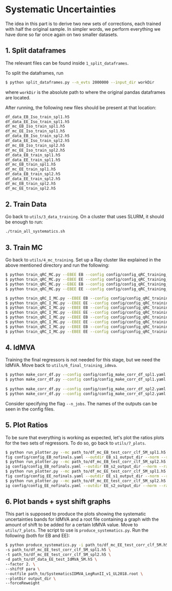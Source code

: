 # Systematic Uncertainties

The idea in this part is to derive two new sets of corrections, each trained with half the original sample. In simpler words, we perform everything we have done so far once again on two smaller datasets.

## 1. Split dataframes
The relevant files can be found inside ```1_split_dataframes```.

To split the dataframes, run
```bash
$ python split_dataframes.py --n_evts 2000000 --input_dir workDir
```
where ```workDir``` is the absolute path to where the original pandas dataframes are located.

After running, the following new files should be present at that location:
```bash
df_data_EB_Iso_train_spl1.h5 
df_data_EE_Iso_train_spl1.h5 
df_mc_EB_Iso_train_spl1.h5 
df_mc_EE_Iso_train_spl1.h5   
df_data_EB_Iso_train_spl2.h5 
df_data_EE_Iso_train_spl2.h5 
df_mc_EB_Iso_train_spl2.h5 
df_mc_EE_Iso_train_spl2.h5  
df_data_EB_train_spl1.h5 
df_data_EE_train_spl1.h5 
df_mc_EB_train_spl1.h5 
df_mc_EE_train_spl1.h5   
df_data_EB_train_spl2.h5 
df_data_EE_train_spl2.h5 
df_mc_EB_train_spl2.h5 
df_mc_EE_train_spl2.h5 
```

## 2. Train Data

Go back to ```utils/3_data_training```.
On a cluster that uses SLURM, it should be enough to run:
```bash
./train_all_systematics.sh
```

## 3. Train MC

Go back to ```utils/4_mc_training```.
Set up a Ray cluster like explained in the above mentioned directory and run the following:
```bash
$ python train_qRC_MC.py --EBEE EB --config config/config_qRC_training_5M.yaml --n_evts 1000000 --backend Ray --clusterid 192.33.123.23:6379 -s 1
$ python train_qRC_MC.py --EBEE EE --config config/config_qRC_training_5M.yaml --n_evts 1000000 --backend Ray --clusterid 192.33.123.23:6379 -s 1
$ python train_qRC_MC.py --EBEE EB --config config/config_qRC_training_5M.yaml --n_evts 1000000 --backend Ray --clusterid 192.33.123.23:6379 -s 2
$ python train_qRC_MC.py --EBEE EE --config config/config_qRC_training_5M.yaml --n_evts 1000000 --backend Ray --clusterid 192.33.123.23:6379 -s 2

$ python train_qRC_I_MC.py --EBEE EB --config config/config_qRC_training_ChI_5M.yaml --n_evts 1000000 --backend Ray --clusterid 192.33.123.23:6379 -s 1
$ python train_qRC_I_MC.py --EBEE EE --config config/config_qRC_training_ChI_5M.yaml --n_evts 1000000 --backend Ray --clusterid 192.33.123.23:6379 -s 1
$ python train_qRC_I_MC.py --EBEE EB --config config/config_qRC_training_PhI_5M.yaml --n_evts 1000000 --backend Ray --clusterid 192.33.123.23:6379 -s 1
$ python train_qRC_I_MC.py --EBEE EE --config config/config_qRC_training_PhI_5M.yaml --n_evts 1000000 --backend Ray --clusterid 192.33.123.23:6379 -s 1
$ python train_qRC_I_MC.py --EBEE EB --config config/config_qRC_training_ChI_5M.yaml --n_evts 1000000 --backend Ray --clusterid 192.33.123.23:6379 -s 2
$ python train_qRC_I_MC.py --EBEE EE --config config/config_qRC_training_ChI_5M.yaml --n_evts 1000000 --backend Ray --clusterid 192.33.123.23:6379 -s 2
$ python train_qRC_I_MC.py --EBEE EB --config config/config_qRC_training_PhI_5M.yaml --n_evts 1000000 --backend Ray --clusterid 192.33.123.23:6379 -s 2
$ python train_qRC_I_MC.py --EBEE EE --config config/config_qRC_training_PhI_5M.yaml --n_evts 1000000 --backend Ray --clusterid 192.33.123.23:6379 -s 2
```

## 4. IdMVA

Training the final regressors is not needed for this stage, but we need the IdMVA. 
Move back to ```utils/6_final_training_idmva```.

```bash
$ python make_corr_df.py --config config/config_make_corr_df_spl1.yaml --EBEE EB -N 4700000 --backend Ray --clusterid 192.33.123.23:6379 --mvas  
$ python make_corr_df.py --config config/config_make_corr_df_spl1.yaml --EBEE EE -N 4700000 --backend Ray --clusterid 192.33.123.23:6379 --mvas  
  
$ python make_corr_df.py --config config/config_make_corr_df_spl2.yaml --EBEE EB -N 4700000 --backend Ray --clusterid 192.33.123.23:6379 --mvas  
$ python make_corr_df.py --config config/config_make_corr_df_spl2.yaml --EBEE EE -N 4700000 --backend Ray --clusterid 192.33.123.23:6379 --mvas
```
Consider specifying the flag ```--n_jobs```.
The names of the outputs can be seen in the config files.

## 5. Plot Ratios

To be sure that everything is working as expected, let's plot the ratios plots for the two sets of regressors. 
To do so, go back to ```utils/7_plots```.

```bash
$ python run_plotter.py --mc path_to/df_mc_EB_test_corr_clf_5M_spl1.h5 --data path_to/df_data_EB_test_IdMVA_5M_spl1.h5 --con  
fig config/config_EB_nofinals.yaml --outdir EB_s1_output_dir --norm --ratio -k  
$ python run_plotter.py --mc path_to/df_mc_EB_test_corr_clf_5M_spl2.h5 --data path_to/df_data_EB_test_IdMVA_5M_spl2.h5 --conf  
ig config/config_EB_nofinals.yaml --outdir EB_s2_output_dir --norm --ratio -k
$ python run_plotter.py --mc path_to/df_mc_EE_test_corr_clf_5M_spl1.h5 --data path_to/df_data_EE_test_IdMVA_5M_spl1.h5 --con  
fig config/config_EE_nofinals.yaml --outdir EE_s1_output_dir --norm --ratio -k  
$ python run_plotter.py --mc path_to/df_mc_EE_test_corr_clf_5M_spl2.h5 --data path_to/df_data_EE_test_IdMVA_5M_spl2.h5 --conf  
ig config/config_EE_nofinals.yaml --outdir EE_s2_output_dir --norm --ratio -k
```

## 6. Plot bands + syst shift graphs

This part is supposed to produce the plots showing the systematic uncertainties bands for IdMVA and a root file containing a graph with the amount of shift to be added for a certain IdMVA value.
Move to ```utils/7_plots```.
The script to use is ```produce_systematics.py```.
Run the following (both for EB and EE):
```bash
$ python produce_systematics.py -i path_to/df_mc_EE_test_corr_clf_5M.h5 \  
-s path_to/df_mc_EE_test_corr_clf_5M_spl1.h5 \  
-t path_to/df_mc_EE_test_corr_clf_5M_spl2.h5 \  
-d path_to/df_data_EE_test_IdMVA_5M.h5 \  
--factor 2. \  
--shiftF para \  
--outfile path_to/SystematicsIDMVA_LegRunII_v1_UL2018.root \  
--plotDir output_dir \  
--forceReweight
```
